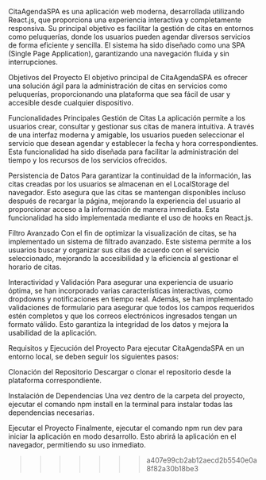 
CitaAgendaSPA es una aplicación web moderna, desarrollada utilizando React.js, que proporciona una experiencia interactiva y completamente responsiva. Su principal objetivo es facilitar la gestión de citas en entornos como peluquerías, donde los usuarios pueden agendar diversos servicios de forma eficiente y sencilla. El sistema ha sido diseñado como una SPA (Single Page Application), garantizando una navegación fluida y sin interrupciones.

Objetivos del Proyecto
El objetivo principal de CitaAgendaSPA es ofrecer una solución ágil para la administración de citas en servicios como peluquerías, proporcionando una plataforma que sea fácil de usar y accesible desde cualquier dispositivo.

Funcionalidades Principales
Gestión de Citas
La aplicación permite a los usuarios crear, consultar y gestionar sus citas de manera intuitiva. A través de una interfaz moderna y amigable, los usuarios pueden seleccionar el servicio que desean agendar y establecer la fecha y hora correspondientes. Esta funcionalidad ha sido diseñada para facilitar la administración del tiempo y los recursos de los servicios ofrecidos.

Persistencia de Datos
Para garantizar la continuidad de la información, las citas creadas por los usuarios se almacenan en el LocalStorage del navegador. Esto asegura que las citas se mantengan disponibles incluso después de recargar la página, mejorando la experiencia del usuario al proporcionar acceso a la información de manera inmediata. Esta funcionalidad ha sido implementada mediante el uso de hooks en React.js.

Filtro Avanzado
Con el fin de optimizar la visualización de citas, se ha implementado un sistema de filtrado avanzado. Este sistema permite a los usuarios buscar y organizar sus citas de acuerdo con el servicio seleccionado, mejorando la accesibilidad y la eficiencia al gestionar el horario de citas.

Interactividad y Validación
Para asegurar una experiencia de usuario óptima, se han incorporado varias características interactivas, como dropdowns y notificaciones en tiempo real. Además, se han implementado validaciones de formulario para asegurar que todos los campos requeridos estén completos y que los correos electrónicos ingresados tengan un formato válido. Esto garantiza la integridad de los datos y mejora la usabilidad de la aplicación.

Requisitos y Ejecución del Proyecto
Para ejecutar CitaAgendaSPA en un entorno local, se deben seguir los siguientes pasos:

Clonación del Repositorio
Descargar o clonar el repositorio desde la plataforma correspondiente.

Instalación de Dependencias
Una vez dentro de la carpeta del proyecto, ejecutar el comando npm install en la terminal para instalar todas las dependencias necesarias.

Ejecutar el Proyecto
Finalmente, ejecutar el comando npm run dev para iniciar la aplicación en modo desarrollo. Esto abrirá la aplicación en el navegador, permitiendo su uso inmediato.
>>>>>>> a407e99cb2ab12aecd2b5540e0a8f82a30b18be3

